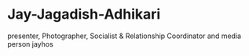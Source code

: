 # Jay-Jagadish-Adhikari
presenter, Photographer, Socialist &amp;  Relationship Coordinator and media person jayhos
